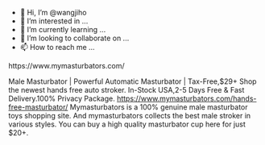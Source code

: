 - 👋 Hi, I’m @wangjiho
- 👀 I’m interested in ...
- 🌱 I’m currently learning ...
- 💞️ I’m looking to collaborate on ...
- 📫 How to reach me ...

<!---
wangjiho/wangjiho is a ✨ special ✨ repository because its `README.md` (this file) appears on your GitHub profile.
You can click the Preview link to take a look at your changes.
--->https://www.mymasturbators.com/
Male Masturbator | Powerful Automatic Masturbator | Tax-Free,$29+
Shop the newest hands free auto stroker. In-Stock USA,2-5 Days Free & Fast Delivery.100% Privacy Package.
https://www.mymasturbators.com/hands-free-masturbator/
Mymasturbators is a 100% genuine male masturbator toys shopping site. And mymasturbators collects the best male stroker in various styles. You can buy a high quality masturbator cup here for just $20+.
